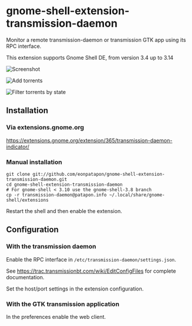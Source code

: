 # gnome-shell-extension-transmission-daemon

Monitor a remote transmission-daemon or transmission GTK app using its RPC interface.

This extension supports Gnome Shell DE, from version 3.4 up to 3.14

![Screenshot](https://github.com/eonpatapon/gnome-shell-extension-transmission-daemon/raw/master/screenshot.png)

![Add torrents](https://github.com/eonpatapon/gnome-shell-extension-transmission-daemon/raw/master/screenshot-add.png)

![Filter torrents by state](https://github.com/eonpatapon/gnome-shell-extension-transmission-daemon/raw/master/screenshot-filter.png)

## Installation

### Via extensions.gnome.org

https://extensions.gnome.org/extension/365/transmission-daemon-indicator/

### Manual installation

    git clone git://github.com/eonpatapon/gnome-shell-extension-transmission-daemon.git
    cd gnome-shell-extension-transmission-daemon
    # For gnome-shell < 3.10 use the gnome-shell-3.8 branch
    cp -r transmission-daemon@patapon.info ~/.local/share/gnome-shell/extensions

Restart the shell and then enable the extension.

## Configuration

### With the transmission daemon

Enable the RPC interface in ``/etc/transmission-daemon/settings.json``.

See https://trac.transmissionbt.com/wiki/EditConfigFiles for complete documentation.

Set the host/port settings in the extension configuration.

### With the GTK transmission application

In the preferences enable the web client.
